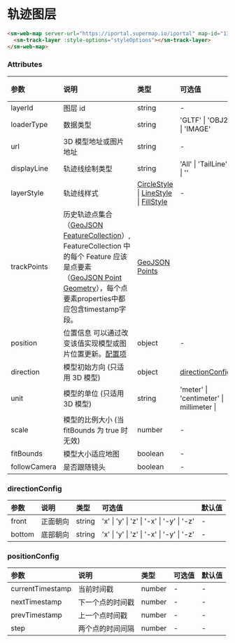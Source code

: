# 轨迹图层

```html
<sm-web-map server-url="https://iportal.supermap.io/iportal" map-id="1329428269">
  <sm-track-layer :style-options="styleOptions"></sm-track-layer>
</sm-web-map>
```

### Attributes

| 参数              | 说明                                         | 类型                                                                                                                                                                                          | 可选值                                         | 默认值 |
| :---------------- | :------------------------------------------- | :-------------------------------------------------------------------------------------------------------------------------------------------------------------------------------------------- | :--------------------------------------------- | :----- |
| layerId           | 图层 id                                      | string                                                                                                                                                                                        | -                                              | -      |
| loaderType        | 数据类型                                     | string                                                                                                                                                                                        | 'GLTF' \| 'OBJ2' \| 'IMAGE'                    | -      |
| url               | 3D 模型地址或图片地址                        | string                                                                                                                                                                                        | -                                              | -      |
| displayLine       | 轨迹线绘制类型                               | string                                                                                                                                                                                        | 'All' \| 'TailLine' \| ''                      | -      |
| layerStyle        | 轨迹线样式                                   | [CircleStyle](/zh/api/common-types/common-types.md#circlestyle) \| [LineStyle](/zh/api/common-types/common-types.md#linestyle) \| [FillStyle](/zh/api/common-types/common-types.md#fillstyle) | - | - |
| trackPoints          | 历史轨迹点集合（[GeoJSON FeatureCollection](https://tools.ietf.org/html/rfc7946#section-3.3)）, FeatureCollection 中的每个 Feature 应该是点要素（[GeoJSON Point Geometry](https://tools.ietf.org/html/rfc7946#section-3.1.2)），每个点要素properties中都应包含timestamp字段。                           | [GeoJSON Points](https://tools.ietf.org/html/rfc7946#section-3.1.3)
| position | 位置信息 可以通过改变该值实现模型或图片位置更新。<a href="#positionConfig">配置项</a>  | object | - |
| direction         | 模型初始方向 (只适用 3D 模型)                | object                                                                                                                                                                                        | <a href="#directionConfig">directionConfig</a> | -
| unit              | 模型的单位 (只适用 3D 模型)                  | string                                                                                                                                                                                        | 'meter' \| 'centimeter' \| millimeter \|       | -      |
| scale             | 模型的比例大小 (当 fitBounds 为 true 时无效) | number                                                                                                                                                                                        | -                                              | -      |
| fitBounds         | 模型大小适应地图                             | boolean                                                                                                                                                                                       | -                                              | false  |
| followCamera      | 是否跟随镜头                                 | boolean                                                                                                                                                                                       | -                                              | false  |

### directionConfig

| 参数   | 说明     | 类型   | 可选值                                    | 默认值 |
| :----- | :------- | :----- | :---------------------------------------- | :----- |
| front  | 正面朝向 | string | 'x' \| 'y' \| 'z' \| '-x' \| '-y' \| '-z' | -      |
| bottom | 底部朝向 | string | 'x' \| 'y' \| 'z' \| '-x' \| '-y' \| '-z' | -      |

### positionConfig
| 参数   | 说明     | 类型   | 可选值                                    | 默认值 |
| :----- | :------- | :----- | :---------------------------------------- | :----- |
| currentTimestamp  | 当前时间戳 | number | - | - |
| nextTimestamp | 下一个点的时间戳 | number | - | - |
| prevTimestamp  | 上一个点时间戳 | number | - | - |
| step  | 两个点的时间间隔 | number | - | - |